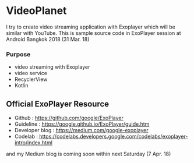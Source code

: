 # VideoPlanet
I try to create video streaming application with Exoplayer which will be similar with YouTube.
This is sample source code in ExoPlayer session at Android Bangkok 2018 (31 Mar. 18)

### Purpose
- video streaming with Exoplayer
- video service
- RecyclerView
- Kotlin

## Official ExoPlayer Resource
- Github : https://github.com/google/ExoPlayer
- Guideline : https://google.github.io/ExoPlayer/guide.htm
- Developer blog : https://medium.com/google-exoplayer
- Codelab : https://codelabs.developers.google.com/codelabs/exoplayer-intro/index.html

and my Medium blog is coming soon within next Saturday (7 Apr. 18)
